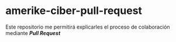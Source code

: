 # amerike-ciber-pull-request

Este repositorio me permitirá explicarles el proceso de colaboración mediante _**Pull Request**_
